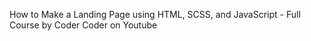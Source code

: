 
How to Make a Landing Page using HTML, SCSS, and JavaScript - Full Course by Coder Coder on Youtube
